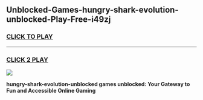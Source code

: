 
## Unblocked-Games-hungry-shark-evolution-unblocked-Play-Free-i49zj
<h3>
<a href="https://premium76.site?title=hungry-shark-evolution-unblocked&ref=18A1">CLICK TO PLAY</a></h3>
<hr>

<h3>
<a href="https://premium76.site?title=hungry-shark-evolution-unblocked&ref=18A1">CLICK 2 PLAY</a>
  
</h3>

<a href="https://premium76.site?title=hungry-shark-evolution-unblocked&ref=18A1"><img src="https://clearcache.store/games.png"></a>


**hungry-shark-evolution-unblocked games unblocked: Your Gateway to Fun and Accessible Online Gaming**
